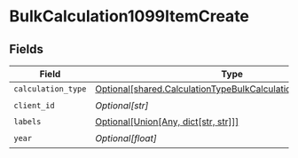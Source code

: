 # BulkCalculation1099ItemCreate


## Fields

| Field                                                                                                                                    | Type                                                                                                                                     | Required                                                                                                                                 | Description                                                                                                                              |
| ---------------------------------------------------------------------------------------------------------------------------------------- | ---------------------------------------------------------------------------------------------------------------------------------------- | ---------------------------------------------------------------------------------------------------------------------------------------- | ---------------------------------------------------------------------------------------------------------------------------------------- |
| `calculation_type`                                                                                                                       | [Optional[shared.CalculationTypeBulkCalculation1099ItemCreate]](undefined/models/shared/calculationtypebulkcalculation1099itemcreate.md) | :heavy_minus_sign:                                                                                                                       | N/A                                                                                                                                      |
| `client_id`                                                                                                                              | *Optional[str]*                                                                                                                          | :heavy_check_mark:                                                                                                                       | N/A                                                                                                                                      |
| `labels`                                                                                                                                 | [Optional[Union[Any, dict[str, str]]]](undefined/models/shared/bulkcalculation1099itemcreatelabels.md)                                   | :heavy_minus_sign:                                                                                                                       | N/A                                                                                                                                      |
| `year`                                                                                                                                   | *Optional[float]*                                                                                                                        | :heavy_check_mark:                                                                                                                       | N/A                                                                                                                                      |
